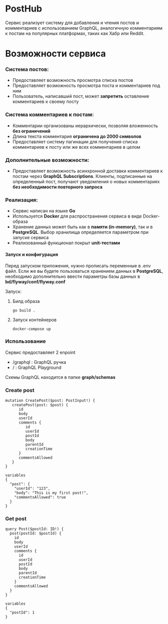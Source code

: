 # PostHub

Сервис реализует систему для добавления и чтения постов и комментариев с использованием GraphQL, аналогичную комментариям к постам на популярных платформах, таких как Хабр или Reddit.

# Возможности сервиса

### Система постов:
- Предоставляет возможность просмотра списка постов
- Предоставляет возможность просмотра поста и комментариев под ним
- Пользователь, написавший пост, может **запретить** оставление комментариев к своему посту

### Система комментариев к постам:
- Комментарии организованы иерархически, позволяя вложенность **без ограничений**
- Длина текста комментария **ограничена до 2000 символов**
- Предоставляет систему пагинации для получения списка комментариев к посту или же всех комментариев в целом

### Дополнительные возможности:
- Предоставляет возможность асинхронной доставки комментариев к постам через **GraphQL Subscriptions**. Клиенты, подписанные на определенный пост, получают уведомления о новых комментариях **без необходимости повторного запроса**

### Реализация:
- Сервис написан на языке **Go**
- Используется **Docker** для распространения сервиса в виде Docker-образа
- Хранение данных может быть как в **памяти (in-memory)**, так и в **PostgreSQL**. Выбор хранилища определяется параметром при запуске сервиса
- Реализованный функционал покрыт **unit-тестами**

#### Запуск и конфигурация

Перед запуском приложения, нужно прописать переменные в .env файл. Если же вы будете пользоваться хранением данных в **PostgreSQL**, необходимо дополнительно ввести параметры базы данных в **bd/flyway/conf/flyway.conf**

Запуск:
1. Билд образа
    ```shell
    go build .
    ```
2. Запуск контейнеров
    ```shell
    docker-compose up
    ```
### Использование

Сервис предоставляет 2 enpoint

- /graphql : GraphQL ручка
- /        : GraphQL Playground

Схемы GraphQL находится в папке **graph/schemas**


### Create post
```
mutation CreatePost($post: PostInput!) {
   createPost(post: $post) {
      id
      body
      userId
      comments {
         id
         userId
         postId
         body
         parentId
         creationTime
      }
      commentsAllowed
   }
}

variables 
{
  "post": {
    "userId": "123",
    "body": "This is my first post!",
    "commentsAllowed": true
  }
}
```

### Get post
```
query Post($postId: ID!) {
  post(postId: $postId) {
    id
    body
    userId
    comments {
      id
      userId
      postId
      body
      parentId
      creationTime
    }
    commentsAllowed
  }
}

variables
{
  "postId": 1
}
```


